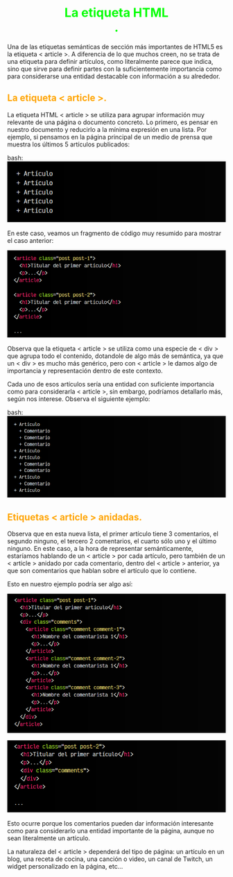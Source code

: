 # <span style="color:lime"><center>La etiqueta HTML <article>.<center></center></span>

Una de las etiquetas semánticas de sección más importantes de HTML5 es la etiqueta < article >. A diferencia de lo que muchos creen, no se trata de una etiqueta para definir artículos, como literalmente parece que indica, sino que sirve para definir partes con la suficientemente importancia como para considerarse una entidad destacable con información a su alrededor.

## <span style="color:orange">La etiqueta < article >.</span>
La etiqueta HTML < article > se utiliza para agrupar información muy relevante de una página o documento concreto. Lo primero, es pensar en nuestro documento y reducirlo a la mínima expresión en una lista. Por ejemplo, si pensamos en la página principal de un medio de prensa que muestra los últimos 5 artículos publicados:

bash:
![alt text](./imagenes-la-etiqueta-html-article/image.png)

En este caso, veamos un fragmento de código muy resumido para mostrar el caso anterior:

![alt text](./imagenes-la-etiqueta-html-article/image-1.png)

Observa que la etiqueta < article > se utiliza como una especie de < div > que agrupa todo el contenido, dotandole de algo más de semántica, ya que un < div > es mucho más genérico, pero con < article > le damos algo de importancia y representación dentro de este contexto.

Cada uno de esos artículos sería una entidad con suficiente importancia como para considerarla < article >, sin embargo, podríamos detallarlo más, según nos interese. Observa el siguiente ejemplo:

bash:
![alt text](./imagenes-la-etiqueta-html-article/image-2.png)

## <span style="color:orange">Etiquetas < article > anidadas.</span>
Observa que en esta nueva lista, el primer artículo tiene 3 comentarios, el segundo ninguno, el tercero 2 comentarios, el cuarto sólo uno y el último ninguno. En este caso, a la hora de representar semánticamente, estaríamos hablando de un < article > por cada artículo, pero también de un < article > anidado por cada comentario, dentro del < article > anterior, ya que son comentarios que hablan sobre el artículo que lo contiene.

Esto en nuestro ejemplo podría ser algo así:

![alt text](./imagenes-la-etiqueta-html-article/image-3.png)

![alt text](./imagenes-la-etiqueta-html-article/image-4.png)

Esto ocurre porque los comentarios pueden dar información interesante como para considerarlo una entidad importante de la página, aunque no sean literalmente un artículo.

La naturaleza del < article > dependerá del tipo de página: un artículo en un blog, una receta de cocina, una canción o video, un canal de Twitch, un widget personalizado en la página, etc...

